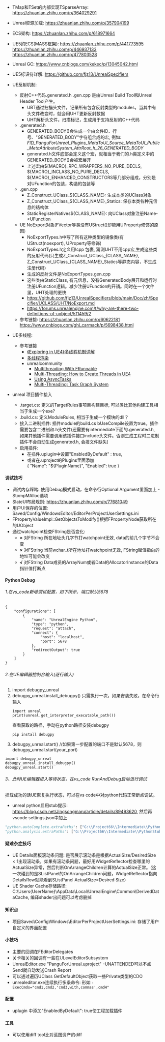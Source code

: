 - TMap和TSet的内部实现TSparseArray: https://zhuanlan.zhihu.com/p/364029291
- Unreal资源加载: https://zhuanlan.zhihu.com/p/357904199
- ECS架构: https://zhuanlan.zhihu.com/p/618971664
- UE5的ECS(MASS框架): 
	https://zhuanlan.zhihu.com/p/441773595  
	https://zhuanlan.zhihu.com/p/446937133  
	https://zhuanlan.zhihu.com/p/477803528
- Unreal GC: https://www.cnblogs.com/kekec/p/13045042.html
- UE5标识符详解: https://github.com/fjz13/UnrealSpecifiers
- UE反射机制: 
	- 反射C++代码.generated.h .gen.cpp 是由Unreal Build Tool和Unreal Header Tool产生。
		- UBT通过扫描头文件，记录所有包含反射类型的modules，当其中有头文件改变时，就会用UHT更新反射数据
		- UHT解析头文件，扫描标记，生成用于支持反射的C++代码
	- .generated.h
		- GENERATED_BODY()会生成一个由文件ID、行号、"GENERATED_BODY"字符组合成的宏, 例如: *FID_PanguForUnreal_Plugins_MetaToUI_Source_MetaToUI_Public_MetaAttributeSystem_AttrRoot_h_26_GENERATED_BODY*
		- generated.h文件底部会定义这个宏，就相当于我们的.h类定义中的GENERATED_BODY()会被宏展开
		- 上述宏由${MACRO}_RPC_WRAPPERS_NO_PURE_DECLS, ${MACRO}_INCLASS_NO_PURE_DECLS, ${MACRO}_ENHANCED_CONSTRUCTORS等几部分组成，分别是对UFunction的包装，构造的包装等
	- .gen.cpp
		- Z_Construct_UClass_${CLASS_NAME}: 生成本类的UClass对象
		- Z_Construct_UClass_${CLASS_NAME}_Statics: 保存本类各种元信息的结构体
		- StaticRegisterNatives${CLASS_NAME}: 向UClass对象注册Name->UFunction
	- UE NoExport对象(FVector等类没有UStruct()却能用UProperty修饰的原因)
		- NoExportTypes.h中写了所有这种类型的镜像类(有UStruct(noexport), UProperty等修饰)
		- NoExportTypes.h定义用!cpp 包裹, 猜测UHT不用cpp宏,生成这些类的反射代码(只生成Z_Construct_UClass_{CLASS_NAME},  Z_Construct_UClass_{CLASS_NAME}_Statics等静态内容，不生成注册代码)
		- 生成的反射文件是NoExportTypes.gen.cpp
		- 这些类由StaticClass, 有元信息，没有GeneratedBody展开和运行时注册UFunction逻辑。减少注册UFunction的开销。同时在一个文件里，UHT处理的更快
		- https://github.com/fjz13/UnrealSpecifiers/blob/main/Doc/zh/Specifier/UCLASS/UHT/NoExport.md
		- https://forums.unrealengine.com/t/why-are-there-two-definitions-of-uobject/511459/2
	- 参考链接: https://zhuanlan.zhihu.com/p/60622181 https://www.cnblogs.com/ghl_carmack/p/5698438.html

- UE多线程:
	- 参考链接
		- [《Exploring in UE4》多线程机制详解](https://zhuanlan.zhihu.com/p/38881269)  
		-  [多线程渲染](https://www.cnblogs.com/timlly/p/14327537.html)
		- unrealcommunity
			- [Multithreading With FRunnable](https://unrealcommunity.wiki/multithreading-with-frunnable-2a4xuf68)
			- [Multi-Threading: How to Create Threads in UE4](https://unrealcommunity.wiki/multi-threading:-how-to-create-threads-in-ue4-0bsy2g96)
			- [Using AsyncTasks](https://unrealcommunity.wiki/using-asynctasks-1jpclff4)
			- [Multi-Threading: Task Graph System](https://unrealcommunity.wiki/multi-threading:-task-graph-system-pah8k101)
- unreal 项目插件接入
	- .target.cs: 定义的TargetRules事项目构建目标, 可以类比其他构建工具相当于生成一个exe?
	- .build.cs: 定义ModuleRules, 相当于生成一个模块的dll？
	- 接入二进制插件: 插件module的build.cs bUseCompile设置为true。插件需要包含二进制和.h头文件(还需要有intermediate下面的.generated.h, 如果其他插件需要调用该插件接口include头文件。否则生成工程时二进制插件不会自动生成generated.h, 会报文件缺失)
	- 启用插件: 
		- 在插件.uplugin中设置"EnabledByDefault" : true, 
		- 或者在.uproject的Plugins里面添加		
			{
				"Name": "${PluginName}",
				"Enabled": true
			}

#### 调试技巧
- 调试内存踩踏: 使用Debug模式启动，在命令行Optional Argument里面加上 -StompMAlloc选项
- SlateUI布局规则: https://zhuanlan.zhihu.com/p/77681049
- 用户UI保存的位置:  Saved/Config/WindowsEditor/EditorPerProjectUserSettings.ini
- FPropertyValueImpl::GetObjectsToModify()根据FPropertyNode获取所在的UObject
- 通过watchpoint检查FString是否变化:  
	- **×** 对FString 所在地址头几字节打watchpoint无效, data的前几个字节不会变
	- **×** 对FString 当前wchar_t所在地址打watchpoint无效, FString赋值指向的地址可能会改变
	- **√** 对FString Data成员的ArrayNum或者Data的AllocatorInstance的Data指针值打断点

#### Python Debug
###### 1.在vs_code新增调试配置，如下所示，端口默认5678
```
{ 
	"configurations": [ 
		{ 
			"name": "UnrealEngine Python", 
			"type": "python", 
			"request": "attach", 
			"connect": { 
				"host": "localhost", 
				"port": 5678 
			}, 
			"redirectOutput": true 
		} 
	] 
}
```

###### 2.在UE编辑器控制台输入(逐行输入)
	
1. import debugpy_unreal
2. debugpy_unreal.install_debugpy()
	只需执行一次，如果安装失败，在命令行输入
	```
	import unreal
	print(unreal.get_interpreter_executable_path())
	```
	查看获取的路径，手动在python路径安装debugpy
	```
	pip install debugpy
	```
3. debugpy_unreal.start() //如果第一步配置的端口不是默认5678，则debugpy_unreal.start(your_port)
```
import debugpy_unreal
debugpy_unreal.install_debugpy()
debugpy_unreal.start()
```

###### 3、此时UE编辑器进入等待状态，在vs_code RunAndDebug启动进行调试
挂载成功的话UE恢复执行状态，可以在vs code中对python代码正常断点调试。


- unreal python启用stub提示: https://blog.csdn.net/Jingsongmaru/article/details/89493620, 然后再vscode settings.json中加上
```Python
"python.autoComplete.extraPaths": ["G:\\Project66\\Intermediate\\PythonStub"],
"python.analysis.extraPaths": ["G:\\Project66\\Intermediate\\PythonStub"]
```

#### 疑难杂症技巧
- UE Details面板滚动条问题:  是否展示滚动条是根据ActualSize/DesiredSize < 1出现滚动条，如果有滚动条问题，最好用WidgetReflector检查哪里的ActualSize异常，然后判断OnArrangeChildren计算的ActualSize正常。(这一次碰到的是SListPanel的OnArrangeChildren问题，WidgetReflector指向DetailsRow就能看到SListPanel ActualSize=Desired Size)
- UE Shader Cache存储路径: C:\Users\{UserName}\AppData\Local\UnrealEngine\Common\DerivedDataCache, 编译shader出问题可以考虑删掉

#### 知识点
- 项目Saved\Config\Windows\EditorPerProjectUserSettings.ini: 存储了用户自定义的界面配置

#### 小技巧
- 主要的回调在FEditorDelegates
- 关卡相关的回调有一些在ULevelEditorSubsystem
- UnrealEditor.exe "PanguForUnreal.uproject" -UNATTENDED可以不点Send就自动发送Crash Report
- 可以通过遍历UClass GetDefaultObject获取一些Private类型的CDO
- unrealeditor.exe连续执行多条命令: 形如 `-ExecCmds="cmd1,cmd2,'cmd3,with,commas',cmd4"`

#### 配置
- uplugin 中添加"EnabledByDefault": true使工程加载插件


#### 工具
- 可以使用diff tool比对蓝图资产的diff